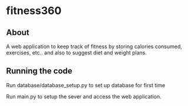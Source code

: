 # fitness360

## About 
A web application to keep track of fitness by storing calories consumed, exercises, etc.. and also to suggest diet and weight plans.

## Running the code
Run database/database_setup.py to set up database for first time

Run main.py to setup the sever and access the web application.
